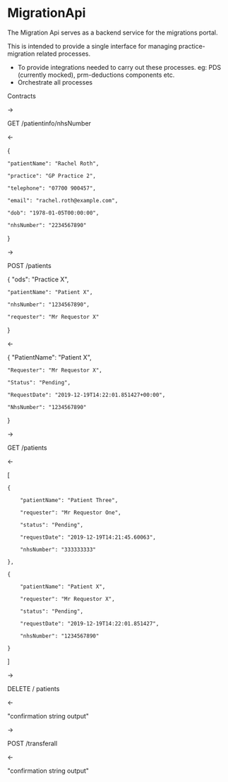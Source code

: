 # MigrationApi

The Migration Api serves as a backend service for the migrations portal.

This is intended to provide a single interface for managing practice-migration related processes. 

- To provide integrations needed to carry out these processes. eg: PDS (currently mocked), prm-deductions components etc. 
- Orchestrate all processes

Contracts

->

GET /patientinfo/nhsNumber

<-

{

    "patientName": "Rachel Roth",

    "practice": "GP Practice 2",

    "telephone": "07700 900457",

    "email": "rachel.roth@example.com",

    "dob": "1978-01-05T00:00:00",

    "nhsNumber": "2234567890"

}

-> 

POST /patients

{
    "ods": "Practice X",

    "patientName": "Patient X",

    "nhsNumber": "1234567890",

    "requester": "Mr Requestor X"

}

<-

{
    "PatientName": "Patient X",

    "Requester": "Mr Requestor X",

    "Status": "Pending",

    "RequestDate": "2019-12-19T14:22:01.851427+00:00",

    "NhsNumber": "1234567890"

}

->

GET /patients

<-

[

    {

        "patientName": "Patient Three",

        "requester": "Mr Requestor One",

        "status": "Pending",

        "requestDate": "2019-12-19T14:21:45.60063",

        "nhsNumber": "333333333"

    },

    {

        "patientName": "Patient X",

        "requester": "Mr Requestor X",

        "status": "Pending",

        "requestDate": "2019-12-19T14:22:01.851427",

        "nhsNumber": "1234567890"

    }

]

->

DELETE / patients

<-

"confirmation string output"

->

POST /transferall

<-

"confirmation string output"

 




